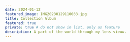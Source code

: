 ```yaml
---
date: 2024-01-12
featured_image: IMG20230129110033.jpg
title: Collection Album
featured: true
private: true # do not show in list, only as feature
description: A part of the world through my lens vieuw.  
---
```


